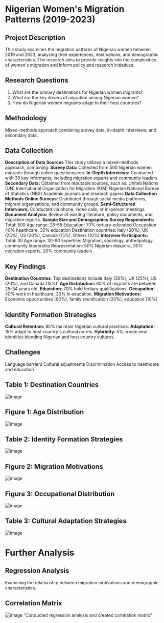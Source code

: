 # Nigerian Women's Migration Patterns (2019-2023)
## Project Description
This study examines the migration patterns of Nigerian women between 2019 and 2023, analyzing their experiences, destinations, and demographic characteristics.
The research aims to provide insights into the complexities of women's migration and inform policy and research initiatives.
## Research Questions
1. What are the primary destinations for Nigerian women migrants?
2. What are the key drivers of migration among Nigerian women?
3. How do Nigerian women migrants adapt to their host countries?
## Methodology
Mixed-methods approach combining survey data, in-depth interviews, and secondary data.
## Data Collection
**Description of Data Sources**
This study utilized a mixed-methods approach, combining:
**Survey Data:** Collected from 500 Nigerian women migrants through online questionnaires.
**In-Depth Interviews:** Conducted with 30 key informants, including migration experts and community leaders.
**Secondary Data:** Obtained from reputable sources, such as:
United Nations (UN)
International Organization for Migration (IOM)
Nigerian National Bureau of Statistics (NBS)
Academic journals and research papers
**Data Collection Methods**
**Online Surveys:** Distributed through social media platforms, migrant organizations, and community groups.
**Semi-Structured Interviews:** Conducted via phone, video calls, or in-person meetings.
**Document Analysis:** Review of existing literature, policy documents, and migration reports.
**Sample Size and Demographics**
**Survey Respondents:**
Total: 500
Age range: 25-55
Education: 70% tertiary-educated
Occupation: 40% healthcare, 30% education
Destination countries: Italy (30%), UK (25%), US (20%), Canada (15%), Others (10%)
**Interview Participants:**
Total: 30
Age range: 30-60
Expertise: Migration, sociology, anthropology, community leadership
Representation: 50% Nigerian diaspora, 30% migration experts, 20% community leaders
## Key Findings
**Destination Countries**: Top destinations include Italy (30%), UK (25%), US (20%), and Canada (15%).
**Age Distribution:** 60% of migrants are between 25-34 years old.
**Education:** 70% hold tertiary qualifications.
**Occupation:** 40% work in healthcare, 30% in education.
**Migration Motivations:** Economic opportunities (60%), family reunification (30%), education (10%).
## Identity Formation Strategies
**Cultural Retention:** 80% maintain Nigerian cultural practices.
**Adaptation:** 15% adapt to host country's cultural norms.
**Hybridity:** 5% create new identities blending Nigerian and host country cultures.
## Challenges
Language barriers
Cultural adjustments
Discrimination
Access to healthcare and education

## Table 1: Destination Countries
![image](https://github.com/user-attachments/assets/9ecdba13-728c-438c-9314-976b6fa19fc2)
## Figure 1: Age Distribution
![image](https://github.com/user-attachments/assets/69660e46-cce0-468b-a16d-967122a69527)
## Table 2: Identity Formation Strategies
![image](https://github.com/user-attachments/assets/ed75fd56-aa01-4756-9a75-44c821ba7def)
## Figure 2: Migration Motivations
![image](https://github.com/user-attachments/assets/a3f61717-0fd9-4cd9-8f85-a87fa0259924)
## Figure 3: Occupational Distribution
![image](https://github.com/user-attachments/assets/5415a774-e6a1-4839-bbf5-988843e8b680)
## Table 3: Cultural Adaptation Strategies
![image](https://github.com/user-attachments/assets/eb9ed596-bb4f-4cb1-8bb0-1981cca64382)
# Further Analysis
## Regression Analysis
Examining the relationship between migration motivations and demographic characteristics.

## Correlation Matrix
![image](https://github.com/user-attachments/assets/2a8285b4-04ed-4c54-bef9-6f3be76ae91f)
"Conducted regression analysis and created correlation matrix"
